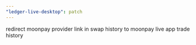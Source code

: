 ```yaml
---
"ledger-live-desktop": patch
---
```


redirect moonpay provider link in swap history to moonpay live app trade history
